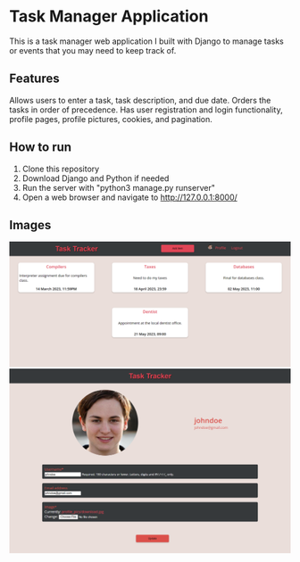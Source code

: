 # Task Manager Application
This is a task manager web application I built with Django to manage tasks or events that you may need to keep track of.
## Features
Allows users to enter a task, task description, and due date. Orders the tasks in order of precedence. Has user registration and login functionality, profile pages, profile pictures, cookies, and pagination.
## How to run
1. Clone this repository
2. Download Django and Python if needed
3. Run the server with "python3 manage.py runserver"
4. Open a web browser and navigate to http://127.0.0.1:8000/

## Images
<picture>
  <img alt="Home page for web application." src="/media/home_page.png">
</picture>

<picture>
  <img alt="Home page for web application." src="/media/profile_page.png">
</picture>